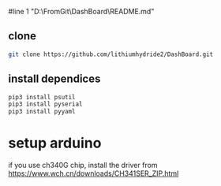 #line 1 "D:\\FromGit\\DashBoard\\README.md"
## clone 
```bash
git clone https://github.com/lithiumhydride2/DashBoard.git
```
## install dependices
```bash
pip3 install psutil
pip3 install pyserial
pip3 install pyyaml
```

# setup arduino
if you use ch340G chip, install the driver from https://www.wch.cn/downloads/CH341SER_ZIP.html
